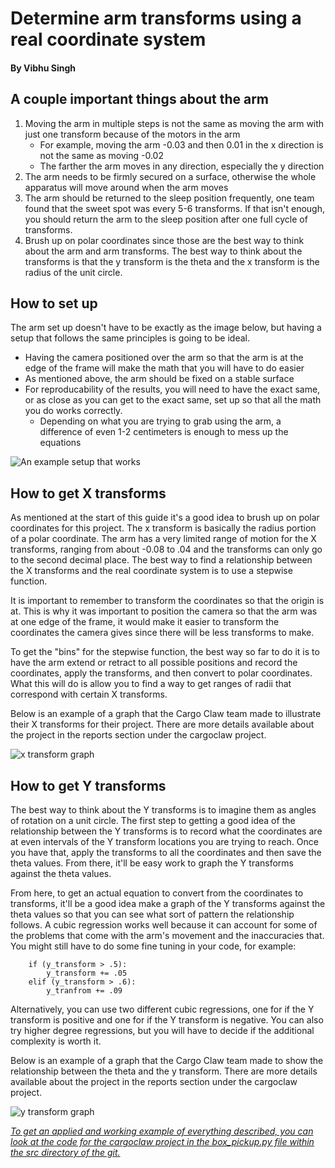 # Determine arm transforms using a real coordinate system

#### By Vibhu Singh

## A couple important things about the arm

1. Moving the arm in multiple steps is not the same as moving the arm with just one transform because of the motors in the arm
    - For example, moving the arm -0.03 and then 0.01 in the x direction is not the same as moving -0.02
    - The farther the arm moves in any direction, especially the y direction
2. The arm needs to be firmly secured on a surface, otherwise the whole apparatus will move around when the arm moves
3. The arm should be returned to the sleep position frequently, one team found that the sweet spot was every 5-6 transforms. If that isn't enough, you should return the arm to the sleep position after one full cycle of transforms.
4. Brush up on polar coordinates since those are the best way to think about the arm and arm transforms. The best way to think about the transforms is that the y transform is the theta and the x transform is the radius of the unit circle.

## How to set up

The arm set up doesn't have to be exactly as the image below, but having a setup that follows the same principles is going to be ideal.
- Having the camera positioned over the arm so that the arm is at the edge of the frame will make the math that you will have to do easier
- As mentioned above, the arm should be fixed on a stable surface
- For reproducability of the results, you will need to have the exact same, or as close as you can get to the exact same, set up so that all the math you do works correctly.
    - Depending on what you are trying to grab using the arm, a difference of even 1-2 centimeters is enough to mess up the equations

![An example setup that works](../images/cargoclaw/cargoclaw_setup.jpg)

## How to get X transforms

As mentioned at the start of this guide it's a good idea to brush up on polar coordinates for this project. The x transform is basically the radius portion of a polar coordinate. The arm has a very limited range of motion for the X transforms, ranging from about -0.08 to .04 and the transforms can only go to the second decimal place. The best way to find a relationship between the X transforms and the real coordinate system is to use a stepwise function. 

It is important to remember to transform the coordinates so that the origin is at. This is why it was important to position the camera so that the arm was at one edge of the frame, it would make it easier to transform the coordinates the camera gives since there will be less transforms to make.

To get the "bins" for the stepwise function, the best way so far to do it is to have the arm extend or retract to all possible positions and record the coordinates, apply the transforms, and then convert to polar coordinates. What this will do is allow you to find a way to get ranges of radii that correspond with certain X transforms.

Below is an example of a graph that the Cargo Claw team made to illustrate their X transforms for their project. There are more details available about the project in the reports section under the cargoclaw project.

![x transform graph](../images/stepwise_for_x_transform.png)

## How to get Y transforms

The best way to think about the Y transforms is to imagine them as angles of rotation on a unit circle. The first step to getting a good idea of the relationship between the Y transforms is to record what the coordinates are at even intervals of the Y transform locations you are trying to reach. Once you have that, apply the transforms to all the coordinates and then save the theta values. From there, it'll be easy work to graph the Y transforms against the theta values.

From here, to get an actual equation to convert from the coordinates to transforms, it'll be a good idea make a graph of the Y transforms against the theta values so that you can see what sort of pattern the relationship follows. A cubic regression works well because it can account for some of the problems that come with the arm's movement and the inaccuracies that. You might still have to do some fine tuning in your code, for example:

```
    if (y_transform > .5):
        y_transform += .05
    elif (y_transform > .6):
        y_tranfrom += .09
```

Alternatively, you can use two different cubic regressions, one for if the Y transform is positive and one for if the Y transform is negative. You can also try higher degree regressions, but you will have to decide if the additional complexity is worth it.

Below is an example of a graph that the Cargo Claw team made to show the relationship between the theta and the y transform. There are more details available about the project in the reports section under the cargoclaw project.

![y transform graph](../images/y_transform_graph.png)

_[To get an applied and working example of everything described, you can look at the code for the cargoclaw project in the box_pickup.py file within the src directory of the git.](../reports/cargoclaw.md)_

